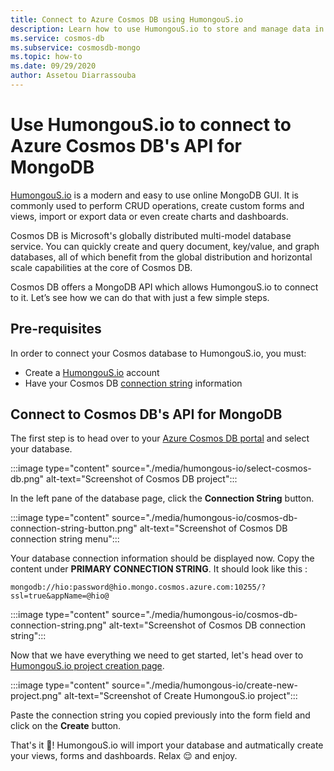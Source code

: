 ```yaml
---
title: Connect to Azure Cosmos DB using HumongouS.io
description: Learn how to use HumongouS.io to store and manage data in Azure Cosmos DB.
ms.service: cosmos-db
ms.subservice: cosmosdb-mongo
ms.topic: how-to
ms.date: 09/29/2020
author: Assetou Diarrassouba
---
```


# Use HumongouS.io to connect to Azure Cosmos DB's API for MongoDB

[HumongouS.io](https://www.humongous.io/) is a modern and easy to use online MongoDB GUI.
It is commonly used to perform CRUD operations, create custom forms and views, import or export data or even create charts and dashboards.

Cosmos DB is Microsoft's globally distributed multi-model database service.
You can quickly create and query document, key/value, and graph databases, all of which benefit from the global distribution and horizontal scale capabilities at the core of Cosmos DB.

Cosmos DB offers a MongoDB API which allows HumongouS.io to connect to it. Let’s see how we can do that with just a few simple steps.

## Pre-requisites

In order to connect your Cosmos database to HumongouS.io, you must:

-   Create a [HumongouS.io](https://www.humongous.io/app/signup) account
-   Have your Cosmos DB [connection string](connect-mongodb-account.md) information

## Connect to Cosmos DB's API for MongoDB

The first step is to head over to your [Azure Cosmos DB portal](https://portal.azure.com/#blade/HubsExtension/BrowseResourceBlade/resourceType/Microsoft.DocumentDb%2FdatabaseAccounts) and select your database.

:::image type="content" source="./media/humongous-io/select-cosmos-db.png" alt-text="Screenshot of Cosmos DB project":::

In the left pane of the database page, click the **Connection String** button.

:::image type="content" source="./media/humongous-io/cosmos-db-connection-string-button.png" alt-text="Screenshot of Cosmos DB connection string menu":::

Your database connection information should be displayed now.
Copy the content under **PRIMARY CONNECTION STRING**. It should look like this :

```
mongodb://hio:password@hio.mongo.cosmos.azure.com:10255/?ssl=true&appName=@hio@
```

:::image type="content" source="./media/humongous-io/cosmos-db-connection-string.png" alt-text="Screenshot of Cosmos DB connection string":::

Now that we have everything we need to get started, let's head over to [HumongouS.io project creation page](https://www.humongous.io/app/).

:::image type="content" source="./media/humongous-io/create-new-project.png" alt-text="Screenshot of Create HumongouS.io project":::

Paste the connection string you copied previously into the form field and click on the **Create** button.

That's it 👏! HumongouS.io will import your database and autmatically create your views, forms and dashboards. Relax 😌 and enjoy.
